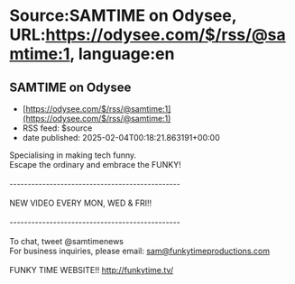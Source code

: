 # Source:SAMTIME on Odysee, URL:https://odysee.com/$/rss/@samtime:1, language:en

## SAMTIME on Odysee
 - [https://odysee.com/$/rss/@samtime:1](https://odysee.com/$/rss/@samtime:1)
 - RSS feed: $source
 - date published: 2025-02-04T00:18:21.863191+00:00

Specialising in making tech funny.<br />Escape the ordinary and embrace the FUNKY!<br /><br />-----------------------------------------------<br /><br />NEW VIDEO EVERY MON, WED & FRI!!<br /><br />-----------------------------------------------<br /><br />To chat, tweet @samtimenews<br />For business inquiries, please email: sam@funkytimeproductions.com<br /><br />FUNKY TIME WEBSITE!! http://funkytime.tv/

